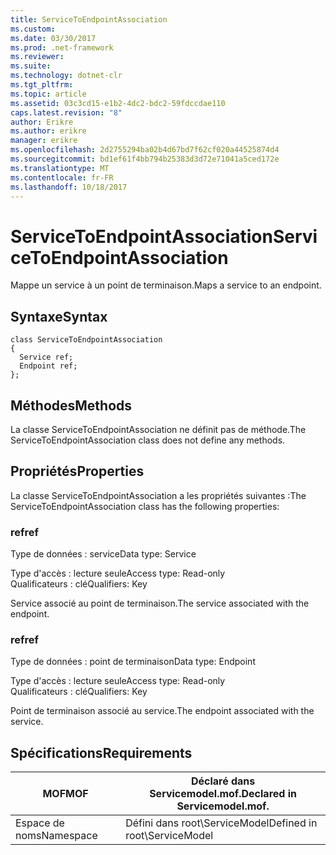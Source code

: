 ```yaml
---
title: ServiceToEndpointAssociation
ms.custom: 
ms.date: 03/30/2017
ms.prod: .net-framework
ms.reviewer: 
ms.suite: 
ms.technology: dotnet-clr
ms.tgt_pltfrm: 
ms.topic: article
ms.assetid: 03c3cd15-e1b2-4dc2-bdc2-59fdccdae110
caps.latest.revision: "8"
author: Erikre
ms.author: erikre
manager: erikre
ms.openlocfilehash: 2d2755294ba02b4d67bd7f62cf020a44525874d4
ms.sourcegitcommit: bd1ef61f4bb794b25383d3d72e71041a5ced172e
ms.translationtype: MT
ms.contentlocale: fr-FR
ms.lasthandoff: 10/18/2017
---
```

# <a name="servicetoendpointassociation"></a><span data-ttu-id="f03f4-102">ServiceToEndpointAssociation</span><span class="sxs-lookup"><span data-stu-id="f03f4-102">ServiceToEndpointAssociation</span></span>
<span data-ttu-id="f03f4-103">Mappe un service à un point de terminaison.</span><span class="sxs-lookup"><span data-stu-id="f03f4-103">Maps a service to an endpoint.</span></span>  
  
## <a name="syntax"></a><span data-ttu-id="f03f4-104">Syntaxe</span><span class="sxs-lookup"><span data-stu-id="f03f4-104">Syntax</span></span>  
  
```  
class ServiceToEndpointAssociation  
{  
  Service ref;  
  Endpoint ref;  
};  
```  
  
## <a name="methods"></a><span data-ttu-id="f03f4-105">Méthodes</span><span class="sxs-lookup"><span data-stu-id="f03f4-105">Methods</span></span>  
 <span data-ttu-id="f03f4-106">La classe ServiceToEndpointAssociation ne définit pas de méthode.</span><span class="sxs-lookup"><span data-stu-id="f03f4-106">The ServiceToEndpointAssociation class does not define any methods.</span></span>  
  
## <a name="properties"></a><span data-ttu-id="f03f4-107">Propriétés</span><span class="sxs-lookup"><span data-stu-id="f03f4-107">Properties</span></span>  
 <span data-ttu-id="f03f4-108">La classe ServiceToEndpointAssociation a les propriétés suivantes :</span><span class="sxs-lookup"><span data-stu-id="f03f4-108">The ServiceToEndpointAssociation class has the following properties:</span></span>  
  
### <a name="ref"></a><span data-ttu-id="f03f4-109">ref</span><span class="sxs-lookup"><span data-stu-id="f03f4-109">ref</span></span>  
 <span data-ttu-id="f03f4-110">Type de données : service</span><span class="sxs-lookup"><span data-stu-id="f03f4-110">Data type: Service</span></span>  
  
 <span data-ttu-id="f03f4-111">Type d'accès : lecture seule</span><span class="sxs-lookup"><span data-stu-id="f03f4-111">Access type: Read-only</span></span>  
<span data-ttu-id="f03f4-112">Qualificateurs : clé</span><span class="sxs-lookup"><span data-stu-id="f03f4-112">Qualifiers: Key</span></span>  
  
 <span data-ttu-id="f03f4-113">Service associé au point de terminaison.</span><span class="sxs-lookup"><span data-stu-id="f03f4-113">The service associated with the endpoint.</span></span>  
  
### <a name="ref"></a><span data-ttu-id="f03f4-114">ref</span><span class="sxs-lookup"><span data-stu-id="f03f4-114">ref</span></span>  
 <span data-ttu-id="f03f4-115">Type de données : point de terminaison</span><span class="sxs-lookup"><span data-stu-id="f03f4-115">Data type: Endpoint</span></span>  
  
 <span data-ttu-id="f03f4-116">Type d'accès : lecture seule</span><span class="sxs-lookup"><span data-stu-id="f03f4-116">Access type: Read-only</span></span>  
<span data-ttu-id="f03f4-117">Qualificateurs : clé</span><span class="sxs-lookup"><span data-stu-id="f03f4-117">Qualifiers: Key</span></span>  
  
 <span data-ttu-id="f03f4-118">Point de terminaison associé au service.</span><span class="sxs-lookup"><span data-stu-id="f03f4-118">The endpoint associated with the service.</span></span>  
  
## <a name="requirements"></a><span data-ttu-id="f03f4-119">Spécifications</span><span class="sxs-lookup"><span data-stu-id="f03f4-119">Requirements</span></span>  
  
|<span data-ttu-id="f03f4-120">MOF</span><span class="sxs-lookup"><span data-stu-id="f03f4-120">MOF</span></span>|<span data-ttu-id="f03f4-121">Déclaré dans Servicemodel.mof.</span><span class="sxs-lookup"><span data-stu-id="f03f4-121">Declared in Servicemodel.mof.</span></span>|  
|---------|-----------------------------------|  
|<span data-ttu-id="f03f4-122">Espace de noms</span><span class="sxs-lookup"><span data-stu-id="f03f4-122">Namespace</span></span>|<span data-ttu-id="f03f4-123">Défini dans root\ServiceModel</span><span class="sxs-lookup"><span data-stu-id="f03f4-123">Defined in root\ServiceModel</span></span>|
